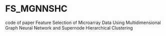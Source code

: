 # FS_MGNNSHC
code of paper Feature Selection of Microarray Data Using Multidimensional Graph Neural Network and Supernode Hierarchical Clustering 
